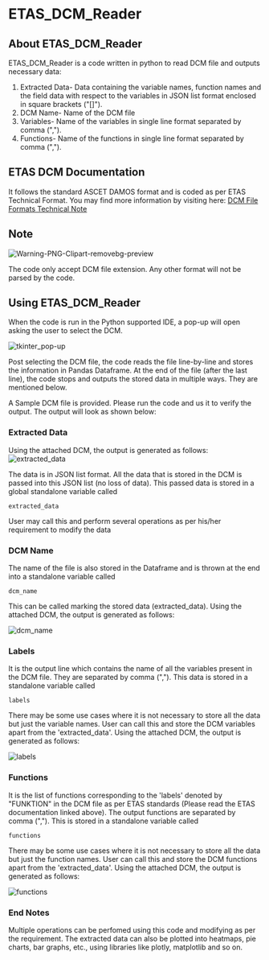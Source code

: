 # ETAS_DCM_Reader

## About ETAS_DCM_Reader

ETAS_DCM_Reader is a code written in python to read DCM file and outputs necessary data:
  1. Extracted Data- Data containing the variable names, function names and the field data with respect to the variables in JSON list format enclosed in square brackets ("[]").
  2. DCM Name- Name of the DCM file
  3. Variables- Name of the variables in single line format separated by comma (",").
  4. Functions- Name of the functions in single line format separated by comma (",").

## ETAS DCM Documentation

It follows the standard ASCET DAMOS format and is coded as per ETAS Technical Format. You may find more information by visiting here: [DCM File Formats Technical Note](https://www.etas.com/download-center-files/products_ASCET_Software_Products/TechNote_DCM_File_Formats.pdf)

## Note 
![Warning-PNG-Clipart-removebg-preview](https://github.com/manishholla/ETAS_DCM_Reader/assets/29548788/f5f8c2e3-e3bc-427f-a864-1062e2fa9142)

The code only accept DCM file extension. Any other format will not be parsed by the code.

## Using ETAS_DCM_Reader

When the code is run in the Python supported IDE, a pop-up will open asking the user to select the DCM. 

![tkinter_pop-up](https://github.com/manishholla/ETAS_DCM_Reader/assets/29548788/4819073a-a14e-457a-99a9-84e253b58b4b)

Post selecting the DCM file, the code reads the file line-by-line and stores the information in Pandas Dataframe. At the end of the file (after the last line), the code stops and outputs the stored data in multiple ways. They are mentioned below.

A Sample DCM file is provided. Please run the code and us it to verify the output. The output will look as shown below:
  
  ### Extracted Data
Using the attached DCM, the output is generated as follows:
![extracted_data](https://github.com/manishholla/ETAS_DCM_Reader/assets/29548788/d05b4c4e-ef4b-4434-aacf-2d11ff37b027)

The data is in JSON list format. All the data that is stored in the DCM is passed into this JSON list (no loss of data). This passed data is stored in a global standalone variable called
    
    extracted_data

User may call this and perform several operations as per his/her requirement to modify the data

### DCM Name
The name of the file is also stored in the Dataframe and is thrown at the end into a standalone variable called 

    dcm_name

This can be called marking the stored data (extracted_data). Using the attached DCM, the output is generated as follows:

![dcm_name](https://github.com/manishholla/ETAS_DCM_Reader/assets/29548788/f1dc5f98-c875-4119-b481-0840405f3436)



### Labels
It is the output line which contains the name of all the variables present in the DCM file. They are separated by comma (","). This data is stored in a standalone variable called

    labels

There may be some use cases where it is not necessary to store all the data but just the variable names. User can call this and store the DCM variables apart from the 'extracted_data'. Using the attached DCM, the output is generated as follows:

![labels](https://github.com/manishholla/ETAS_DCM_Reader/assets/29548788/accbd49e-8e7f-4f29-a943-3e30cec4b78a)


### Functions
It is the list of functions corresponding to the 'labels' denoted by "FUNKTION" in the DCM file as per ETAS standards (Please read the ETAS documentation linked above). The output functions are separated by comma (","). This is stored in a standalone variable called 

    functions

There may be some use cases where it is not necessary to store all the data but just the function names. User can call this and store the DCM functions apart from the 'extracted_data'. Using the attached DCM, the output is generated as follows: 

![functions](https://github.com/manishholla/ETAS_DCM_Reader/assets/29548788/3bfe33fe-1e06-42db-baf0-e6848d987ff8)


### End Notes

Multiple operations can be perfomed using this code and modifying as per the requirement. The extracted data can also be plotted into heatmaps, pie charts, bar graphs, etc., using libraries like plotly, matplotlib and so on.
